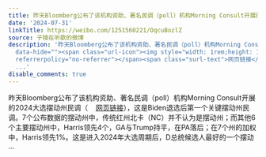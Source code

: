 ```yaml
---
title: 昨天Bloomberg公布了该机构资助、著名民调（poll）机构Morning Consult开展的2024大选摆动州民调（网页链接），这是Biden退选后第一个关键摆动州民调。7个公布数...
date: '2024-07-31'
linkTitle: https://weibo.com/1251560221/OqcuBozlZ
source: 子陵在听歌的微博
description: '昨天Bloomberg公布了该机构资助、著名民调（poll）机构Morning Consult开展的2024大选摆动州民调（<a href="https://weibo.com/1251560221/4997387917987534"
  data-hide=""><span class="url-icon"><img style="width: 1rem;height: 1rem" src="https://h5.sinaimg.cn/upload/2015/09/25/3/timeline_card_small_web_default.png"
  referrerpolicy="no-referrer"></span><span class="surl-text">网页链接</span></a>），这是Biden退选后第一个关键摆动州民调。7个公布数据的摆动州中，传统红州北卡（NC）并不认为是摆动州；而其他6个主要摆动州中，Harris领先4个，GA与Trump持平，在PA落后；在7个州的加权中，Harris领先1%。这是进入2024年大选周期后，D总统候选人最好的一个摆动
  ...'
disable_comments: true
---
```

昨天Bloomberg公布了该机构资助、著名民调（poll）机构Morning Consult开展的2024大选摆动州民调（<a href="https://weibo.com/1251560221/4997387917987534" data-hide=""><span class="url-icon"><img style="width: 1rem;height: 1rem" src="https://h5.sinaimg.cn/upload/2015/09/25/3/timeline_card_small_web_default.png" referrerpolicy="no-referrer"></span><span class="surl-text">网页链接</span></a>），这是Biden退选后第一个关键摆动州民调。7个公布数据的摆动州中，传统红州北卡（NC）并不认为是摆动州；而其他6个主要摆动州中，Harris领先4个，GA与Trump持平，在PA落后；在7个州的加权中，Harris领先1%。这是进入2024年大选周期后，D总统候选人最好的一个摆动 ...